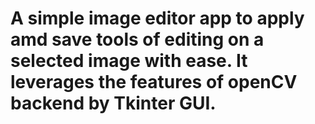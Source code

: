 # A simple image editor app to apply amd save tools of editing on a selected image with ease. It leverages the features of openCV backend by Tkinter GUI.
